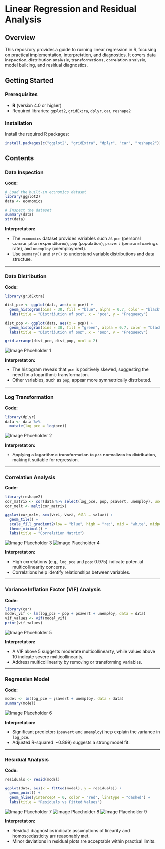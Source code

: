 # Linear Regression and Residual Analysis

## Overview
This repository provides a guide to running linear regression in R, focusing on practical implementation, interpretation, and diagnostics. It covers data inspection, distribution analysis, transformations, correlation analysis, model building, and residual diagnostics.

## Getting Started

### Prerequisites
- **R** (version 4.0 or higher)
- Required libraries: `ggplot2`, `gridExtra`, `dplyr`, `car`, `reshape2`

### Installation
Install the required R packages:
   ```R
   install.packages(c("ggplot2", "gridExtra", "dplyr", "car", "reshape2"))
   ```

## Contents

### Data Inspection

**Code:**
```R
# Load the built-in economics dataset
library(ggplot2)
data <- economics

# Inspect the dataset
summary(data)
str(data)
```

**Interpretation:**
- The `economics` dataset provides variables such as `pce` (personal consumption expenditures), `pop` (population), `psavert` (personal savings rate), and `unemploy` (unemployment).
- Use `summary()` and `str()` to understand variable distributions and data structure.

---

### Data Distribution

**Code:**
```R
library(gridExtra)

dist_pce <- ggplot(data, aes(x = pce)) +
  geom_histogram(bins = 30, fill = "blue", alpha = 0.7, color = "black") +
  labs(title = "Distribution of pce", x = "pce", y = "Frequency")

dist_pop <- ggplot(data, aes(x = pop)) +
  geom_histogram(bins = 30, fill = "green", alpha = 0.7, color = "black") +
  labs(title = "Distribution of pop", x = "pop", y = "Frequency")

grid.arrange(dist_pce, dist_pop, ncol = 2)
```
![Image Placeholder 1](images/1.png)

**Interpretation:**
- The histogram reveals that `pce` is positively skewed, suggesting the need for a logarithmic transformation.
- Other variables, such as `pop`, appear more symmetrically distributed.

---

### Log Transformation

**Code:**
```R
library(dplyr)
data <- data %>%
  mutate(log_pce = log(pce))
```
![Image Placeholder 2](images/2.png)

**Interpretation:**
- Applying a logarithmic transformation to `pce` normalizes its distribution, making it suitable for regression.

---

### Correlation Analysis

**Code:**
```R
library(reshape2)
cor_matrix <- cor(data %>% select(log_pce, pop, psavert, unemploy), use = "complete.obs")
cor_melt <- melt(cor_matrix)

ggplot(cor_melt, aes(Var1, Var2, fill = value)) +
  geom_tile() +
  scale_fill_gradient2(low = "blue", high = "red", mid = "white", midpoint = 0) +
  theme_minimal() +
  labs(title = "Correlation Matrix")
```
![Image Placeholder 3](images/3.png)
![Image Placeholder 4](images/4.png)


**Interpretation:**
- High correlations (e.g., `log_pce` and `pop`: 0.975) indicate potential multicollinearity concerns.
- Correlations help identify relationships between variables.

---

### Variance Inflation Factor (VIF) Analysis

**Code:**
```R
library(car)
model_vif <- lm(log_pce ~ pop + psavert + unemploy, data = data)
vif_values <- vif(model_vif)
print(vif_values)
```
![Image Placeholder 5](images/5.png)

**Interpretation:**
- A VIF above 5 suggests moderate multicollinearity, while values above 10 indicate severe multicollinearity.
- Address multicollinearity by removing or transforming variables.

---

### Regression Model

**Code:**
```R
model <- lm(log_pce ~ psavert + unemploy, data = data)
summary(model)
```
![Image Placeholder 6](images/6.png)

**Interpretation:**
- Significant predictors (`psavert` and `unemploy`) help explain the variance in `log_pce`.
- Adjusted R-squared (~0.899) suggests a strong model fit.

---

### Residual Analysis

**Code:**
```R
residuals <- resid(model)

ggplot(data, aes(x = fitted(model), y = residuals)) +
  geom_point() +
  geom_hline(yintercept = 0, color = "red", linetype = "dashed") +
  labs(title = "Residuals vs Fitted Values")
```
![Image Placeholder 7](images/7.png)
![Image Placeholder 8](images/8.png)
![Image Placeholder 9](images/9.png)

**Interpretation:**
- Residual diagnostics indicate assumptions of linearity and homoscedasticity are reasonably met.
- Minor deviations in residual plots are acceptable within practical limits.
